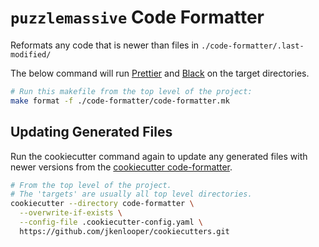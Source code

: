 # `puzzlemassive` Code Formatter

Reformats any code that is newer than files in
`./code-formatter/.last-modified/`

The below command will run [Prettier](https://prettier.io/) and
[Black](https://black.readthedocs.io/en/stable/) on the target directories.

```bash
# Run this makefile from the top level of the project:
make format -f ./code-formatter/code-formatter.mk
```

## Updating Generated Files

Run the cookiecutter command again to update any generated files with newer
versions from the [cookiecutter code-formatter](https://github.com/jkenlooper/cookiecutters).

```bash
# From the top level of the project.
# The 'targets' are usually all top level directories.
cookiecutter --directory code-formatter \
  --overwrite-if-exists \
  --config-file .cookiecutter-config.yaml \
  https://github.com/jkenlooper/cookiecutters.git
```
